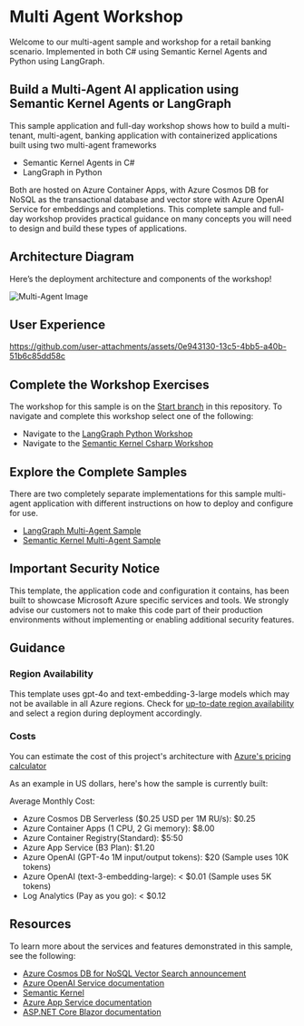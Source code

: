 # Multi Agent Workshop

Welcome to our multi-agent sample and workshop for a retail banking scenario. Implemented in both C# using Semantic Kernel Agents and Python using LangGraph.

## Build a Multi-Agent AI application using Semantic Kernel Agents or LangGraph

This sample application and full-day workshop shows how to build a multi-tenant, multi-agent, banking application with containerized applications built using two multi-agent frameworks

- Semantic Kernel Agents in C#
- LangGraph in Python

Both are hosted on Azure Container Apps, with Azure Cosmos DB for NoSQL as the transactional database and vector store with Azure OpenAI Service for embeddings and completions. This complete sample and full-day workshop provides practical guidance on many concepts you will need to design and build these types of applications.

## Architecture Diagram

Here’s the deployment architecture and components of the workshop!

<img src="media/mult-agent.png" alt="Multi-Agent Image">

## User Experience

https://github.com/user-attachments/assets/0e943130-13c5-4bb5-a40b-51b6c85dd58c

## Complete the Workshop Exercises

The workshop for this sample is on the [Start branch](https://github.com/AzureCosmosDB/banking-multi-agent-workshop/tree/start) in this repository. To navigate and complete this workshop select one of the following:

- Navigate to the [LangGraph Python Workshop](https://github.com/AzureCosmosDB/banking-multi-agent-workshop/blob/start/python/workshop/Module-00.md)
- Navigate to the [Semantic Kernel Csharp Workshop](https://github.com/AzureCosmosDB/banking-multi-agent-workshop/blob/start/csharp/workshop/Module-00.md)

## Explore the Complete Samples

There are two completely separate implementations for this sample multi-agent application with different instructions on how to deploy and configure for use.

- [LangGraph Multi-Agent Sample](./python/readme.md)
- [Semantic Kernel Multi-Agent Sample](./csharp/README.md)

## Important Security Notice

This template, the application code and configuration it contains, has been built to showcase Microsoft Azure specific services and tools. We strongly advise our customers not to make this code part of their production environments without implementing or enabling additional security features.

## Guidance

### Region Availability

This template uses gpt-4o and text-embedding-3-large models which may not be available in all Azure regions. Check for [up-to-date region availability](https://learn.microsoft.com/azure/ai-services/openai/concepts/models#standard-deployment-model-availability) and select a region during deployment accordingly.

### Costs

You can estimate the cost of this project's architecture with [Azure's pricing calculator](https://azure.microsoft.com/pricing/calculator/)

As an example in US dollars, here's how the sample is currently built:

Average Monthly Cost:

- Azure Cosmos DB Serverless ($0.25 USD per 1M RU/s): $0.25
- Azure Container Apps (1 CPU, 2 Gi memory): $8.00
- Azure Container Registry(Standard): $5:50
- Azure App Service (B3 Plan): $1.20
- Azure OpenAI (GPT-4o 1M input/output tokens): $20 (Sample uses 10K tokens)
- Azure OpenAI (text-3-embedding-large): < $0.01 (Sample uses 5K tokens)
- Log Analytics (Pay as you go): < $0.12

## Resources

To learn more about the services and features demonstrated in this sample, see the following:

- [Azure Cosmos DB for NoSQL Vector Search announcement](https://aka.ms/CosmosDBDiskANNBlog/)
- [Azure OpenAI Service documentation](https://learn.microsoft.com/azure/cognitive-services/openai/)
- [Semantic Kernel](https://learn.microsoft.com/semantic-kernel/overview)
- [Azure App Service documentation](https://learn.microsoft.com/azure/app-service/)
- [ASP.NET Core Blazor documentation](https://dotnet.microsoft.com/apps/aspnet/web-apps/blazor)
